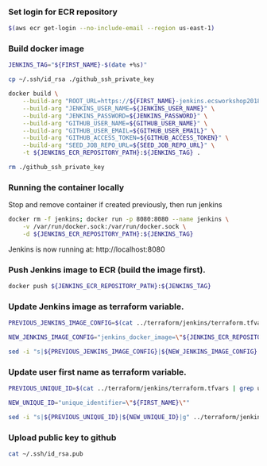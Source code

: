 ### Set login for ECR repository
```bash
$(aws ecr get-login --no-include-email --region us-east-1)
```

### Build docker image
```bash
JENKINS_TAG="${FIRST_NAME}-$(date +%s)"

cp ~/.ssh/id_rsa ./github_ssh_private_key

docker build \
    --build-arg "ROOT_URL=https://${FIRST_NAME}-jenkins.ecsworkshop2018.online" \
    --build-arg "JENKINS_USER_NAME=${JENKINS_USER_NAME}" \
    --build-arg "JENKINS_PASSWORD=${JENKINS_PASSWORD}" \
    --build-arg "GITHUB_USER_NAME=${GITHUB_USER_NAME}" \
    --build-arg "GITHUB_USER_EMAIL=${GITHUB_USER_EMAIL}" \
    --build-arg "GITHUB_ACCESS_TOKEN=${GITHUB_ACCESS_TOKEN}" \
    --build-arg "SEED_JOB_REPO_URL=${SEED_JOB_REPO_URL}" \
    -t ${JENKINS_ECR_REPOSITORY_PATH}:${JENKINS_TAG} .

rm ./github_ssh_private_key
```

### Running the container locally

Stop and remove container if created previously, then run jenkins

```bash
docker rm -f jenkins; docker run -p 8080:8080 --name jenkins \
    -v /var/run/docker.sock:/var/run/docker.sock \
    -d ${JENKINS_ECR_REPOSITORY_PATH}:${JENKINS_TAG}
```
Jenkins is now running at: http://localhost:8080

### Push Jenkins image to ECR (build the image first).

```bash
docker push ${JENKINS_ECR_REPOSITORY_PATH}:${JENKINS_TAG}
```

### Update Jenkins image as terraform variable.

```bash
PREVIOUS_JENKINS_IMAGE_CONFIG=$(cat ../terraform/jenkins/terraform.tfvars | grep jenkins_docker_image)

NEW_JENKINS_IMAGE_CONFIG="jenkins_docker_image=\"${JENKINS_ECR_REPOSITORY_PATH}:${JENKINS_TAG}\""

sed -i "s|${PREVIOUS_JENKINS_IMAGE_CONFIG}|${NEW_JENKINS_IMAGE_CONFIG}|g" ../terraform/jenkins/terraform.tfvars
```

### Update user first name as terraform variable.

```bash
PREVIOUS_UNIQUE_ID=$(cat ../terraform/jenkins/terraform.tfvars | grep unique_identifier)

NEW_UNIQUE_ID="unique_identifier=\"${FIRST_NAME}\""

sed -i "s|${PREVIOUS_UNIQUE_ID}|${NEW_UNIQUE_ID}|g" ../terraform/jenkins/terraform.tfvars
```

### Upload public key to github

```bash
cat ~/.ssh/id_rsa.pub
```
